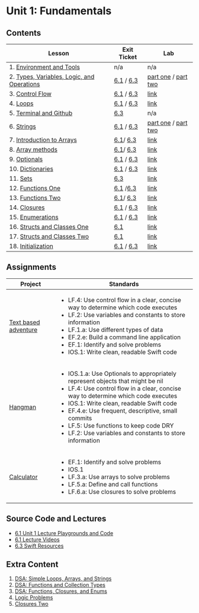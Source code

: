 # Unit 1: Fundamentals

## Contents

| Lesson | Exit Ticket | Lab |
| --- | --- | --- |
| 1. [Environment and Tools](./env-and-tools/README.md) | n/a  | n/a |
| 2. [Types, Variables, Logic, and Operations](./types-variables-logic-operations/README.md) | [6.1](https://canvas.instructure.com/courses/1605734/assignments/11666585) / [6.3](https://canvas.instructure.com/courses/1705726/assignments/12512248) | [part one](https://github.com/joinpursuit/ios-types-variables-logic-operations-lab-1) / [part two](https://github.com/joinpursuit/ios-types-variables-logic-operations-lab-2/) |
| 3. [Control Flow](https://github.com/joinpursuit/Pursuit-Core-iOS/blob/master/fundamentals/control-flow/README.md) | [6.1](https://github.com/joinpursuit/ios-control-flow-exit-ticket) / [6.3](https://canvas.instructure.com/courses/1705726/assignments/12511537) | [link](https://github.com/joinpursuit/ios-control-flow-lab) |
| 4. [Loops](https://github.com/joinpursuit/Pursuit-Core-iOS/blob/master/fundamentals/loops/README.md) | [6.1](https://github.com/joinpursuit/ios-loops-exit-ticket) / [6.3](https://canvas.instructure.com/courses/1705726/assignments/12512029) | [link](https://github.com/joinpursuit/ios-loops-lab) |
| 5. [Terminal and Github](https://github.com/joinpursuit/Pursuit-Core-iOS/blob/master/fundamentals/terminal-github/README.md) | [6.3](https://canvas.instructure.com/courses/1705726/assignments/12553997) | n/a |
| 6. [Strings](https://github.com/joinpursuit/Pursuit-Core-iOS/blob/master/fundamentals/strings/README.md) | [6.1](https://canvas.instructure.com/courses/1605734/assignments/11716423) / [6.3](https://canvas.instructure.com/courses/1705726/assignments/12465043) | [part one](https://github.com/joinpursuit/ios-strings-lab-1) / [part two](https://github.com/joinpursuit/ios-strings-lab-2) |
| 7. [Introduction to Arrays](https://github.com/joinpursuit/Pursuit-Core-iOS/blob/master/fundamentals/arrays/README.md) | [6.1]()/ [6.3](https://canvas.instructure.com/courses/1705726/assignments/12465053) | [link](https://github.com/joinpursuit/ios-arrays-lab) |
| 8. [Array methods](https://github.com/joinpursuit/Pursuit-Core-iOS/tree/master/fundamentals/arrays-two) | [6.1]()/ [6.3](https://canvas.instructure.com/courses/1705726/assignments/12513526) | [link](https://github.com/joinpursuit/ios-arrays-lab) |
| 9. [Optionals](https://github.com/joinpursuit/Pursuit-Core-iOS/blob/master/fundamentals/optionals/README.md) | [6.1](https://canvas.instructure.com/courses/1605734/assignments/11718335) / [6.3](https://canvas.instructure.com/courses/1705726/assignments/12465067) | [link](https://github.com/joinpursuit/ios-optionals-lab) |
| 10. [Dictionaries](https://github.com/joinpursuit/Pursuit-Core-iOS/blob/master/fundamentals/dictionaries/README.md) | [6.1](https://canvas.instructure.com/courses/1605734/assignments/11718336) / [6.3](https://canvas.instructure.com/courses/1705726/assignments/12465045) | [link](https://github.com/joinpursuit/Pursuit-Core-iOS-Dictionary-Lab) |
| 11. [Sets](https://github.com/joinpursuit/Pursuit-Core-iOS/tree/master/fundamentals/sets) | [6.3](https://canvas.instructure.com/courses/1705726/assignments/12565983) | [link](https://github.com/joinpursuit/Pursuit-Core-iOS-Sets-Lab) |
| 12. [Functions One](https://github.com/joinpursuit/Pursuit-Core-iOS/blob/master/fundamentals/functions-one/README.md) | [6.1](https://canvas.instructure.com/courses/1605734/assignments/11718337) /[6.3](https://canvas.instructure.com/courses/1705726/assignments/12605968) | [link](https://github.com/joinpursuit/Pursuit-Core-iOS-Functions-Playground-Lab-One/tree/master) |
| 13. [Functions Two](https://github.com/joinpursuit/Pursuit-Core-iOS/blob/master/fundamentals/functions-two/README.md) | [6.1]()/ [6.3](https://canvas.instructure.com/courses/1705726/assignments/12465042) | [link](https://github.com/joinpursuit/Pursuit-Core-iOS-Functions-Playground-Lab-Two) |
| 14. [Closures](https://github.com/joinpursuit/Pursuit-Core-iOS/blob/master/fundamentals/closures-one/README.md) | [6.1](https://canvas.instructure.com/courses/1605734/assignments/11721559) / [6.3](https://canvas.instructure.com/courses/1705726/assignments/12465029) | [link](https://github.com/joinpursuit/Pursuit-Core-iOS-Closures-Lab) |
| 15. [Enumerations](https://github.com/joinpursuit/Pursuit-Core-iOS/blob/master/fundamentals/enumerations/README.md) | [6.1](https://canvas.instructure.com/courses/1605734/assignments/11721560) / [6.3](https://canvas.instructure.com/courses/1705726/assignments/12465027) | [link](https://github.com/joinpursuit/Pursuit-Core-iOS-Enumerations-Lab) |
| 16. [Structs and Classes One](https://github.com/joinpursuit/Pursuit-Core-iOS/blob/master/fundamentals/structs-and-classes/README.md) | [6.1](https://canvas.instructure.com/courses/1605734/assignments/11827043) | [link](https://github.com/joinpursuit/ios-structs-classes-lab/) |
| 17. [Structs and Classes Two](https://github.com/joinpursuit/Pursuit-Core-iOS/tree/master/fundamentals/structs-and-classes-two) | [6.1](https://canvas.instructure.com/courses/1605734/assignments/11721561) | [link](https://github.com/joinpursuit/ios-structs-classes-lab-2) |
| 18. [Initialization](https://github.com/joinpursuit/Pursuit-Core-iOS/blob/master/fundamentals/initialization/README.md) | [6.1](https://canvas.instructure.com/courses/1605734/assignments/11856398) / [6.3](https://canvas.instructure.com/courses/1705726/assignments/12465064) | [link](https://github.com/joinpursuit/ios-init-lab) |

## Assignments
| Project | Standards |
| --- | --- |
| [Text based adventure](https://github.com/joinpursuit/Pursuit-Core-iOS-Unit1-Assignment1/blob/master/README.md) | <ul><li>LF.4: Use control flow in a clear, concise way to determine which code executes</li><li>LF.2: Use variables and constants to store information</li><li>LF.1.a: Use different types of data</li><li>EF.2.e: Build a command line application</li><li>EF.1: Identify and solve problems</li><li>IOS.1: Write clean, readable Swift code</li></ul> |
| [Hangman](https://github.com/joinpursuit/Pursuit-Core-iOS-Unit1-Assignment2/blob/master/README.md) | <ul><li>IOS.1.a: Use Optionals to appropriately represent objects that might be nil</li><li>LF.4: Use control flow in a clear, concise way to determine which code executes</li><li>IOS.1: Write clean, readable Swift code</li><li>EF.4.e: Use frequent, descriptive, small commits</li><li>LF.5: Use functions to keep code DRY</li><li>LF.2: Use variables and constants to store information</li></ul> |
| [Calculator](https://github.com/joinpursuit/Pursuit-Core-iOS-Unit1-Assignment3/blob/master/README.md) | <ul><li>EF.1: Identify and solve problems</li><li>IOS.1</li><li>LF.3.a: Use arrays to solve problems</li><li>LF.5.a: Define and call functions</li><li>LF.6.a: Use closures to solve problems</li></ul> |


## Source Code and Lectures

- [6.1 Unit 1 Lecture Playgrounds and Code](./lecture-playgrounds)
- [6.1 Lecture Videos](https://www.youtube.com/channel/UCDN46W3L67JMtrRb-u_cgCA)
- [6.3 Swift Resources](https://docs.google.com/document/d/1RjTsE2zqFZJ47dc9XWJeuy3dK1OrrKsxV44biUSiVuQ/edit#) 



## Extra Content

1. [DSA: Simple Loops, Arrays, and Strings](https://github.com/joinpursuit/DSA-Curriculum/tree/master/simple_loops_arrays_and_strings/ios/README.md)
1. [DSA: Functions and Collection Types](https://github.com/joinpursuit/DSA-Curriculum/blob/master/functions_collection_types/ios/README.md)
1. [DSA: Functions, Closures, and Enums](https://github.com/joinpursuit/DSA-Curriculum/blob/master/functions_closures_enums/ios/README.md)
1. [Logic Problems](https://github.com/joinpursuit/DSA-Curriculum/tree/master/logic_problems)
1. [Closures Two](./closures-two/README.md)
